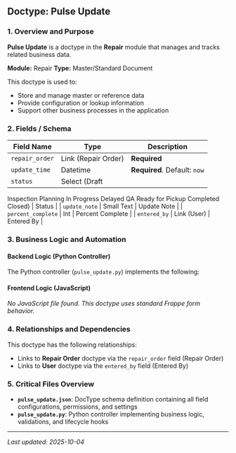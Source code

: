 ## Doctype: Pulse Update

### 1. Overview and Purpose

**Pulse Update** is a doctype in the **Repair** module that manages and tracks related business data.

**Module:** Repair
**Type:** Master/Standard Document

This doctype is used to:
- Store and manage master or reference data
- Provide configuration or lookup information
- Support other business processes in the application

### 2. Fields / Schema

| Field Name | Type | Description |
|------------|------|-------------|
| `repair_order` | Link (Repair Order) | **Required** |
| `update_time` | Datetime | **Required**. Default: `now` |
| `status` | Select (Draft
Inspection
Planning
In Progress
Delayed
QA
Ready for Pickup
Completed
Closed) | Status |
| `update_note` | Small Text | Update Note |
| `percent_complete` | Int | Percent Complete |
| `entered_by` | Link (User) | Entered By |

### 3. Business Logic and Automation

#### Backend Logic (Python Controller)

The Python controller (`pulse_update.py`) implements the following:

#### Frontend Logic (JavaScript)

*No JavaScript file found. This doctype uses standard Frappe form behavior.*

### 4. Relationships and Dependencies

This doctype has the following relationships:

- Links to **Repair Order** doctype via the `repair_order` field (Repair Order)
- Links to **User** doctype via the `entered_by` field (Entered By)

### 5. Critical Files Overview

- **`pulse_update.json`**: DocType schema definition containing all field configurations, permissions, and settings
- **`pulse_update.py`**: Python controller implementing business logic, validations, and lifecycle hooks

---

*Last updated: 2025-10-04*
